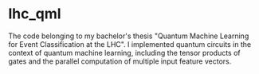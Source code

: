 # lhc_qml
The code belonging to my bachelor's thesis "Quantum Machine Learning for Event Classification at the LHC". I implemented quantum circuits in the context of quantum machine learning, including the tensor products of gates and the parallel computation of multiple input feature vectors.
